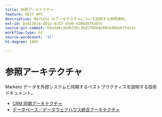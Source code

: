 ```yaml
---
title: 参照アーキテクチャ
feature: REST API
description: Marketo のアーキテクチャについて説明する参照資料。
exl-id: ba413814-d81a-4c55-a5d0-4386d87038fe
source-git-commit: 66add4c38d0230c36d57009de985649bb67fde3e
workflow-type: ht
source-wordcount: '31'
ht-degree: 100%

---
```


# 参照アーキテクチャ

Marketo データを外部システムと同期するベストプラクティスを説明する技術ドキュメント。

- [CRM 同期アーキテクチャ](../sync-architecture-whitepaper.pdf)
- [データベース／データウェアハウス統合アーキテクチャ](../reference_architecture.pdf)
